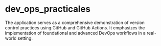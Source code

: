 # dev_ops_practicales
The application serves as a comprehensive demonstration of version control practices using GitHub and GitHub Actions. It emphasizes the implementation of foundational and advanced DevOps workflows in a real-world setting.
